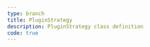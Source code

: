 ```yaml
---
type: branch
title: PluginStrategy
description: PluginStrategy class definition
code: true
---
```

<RedirectToFirstChild />
